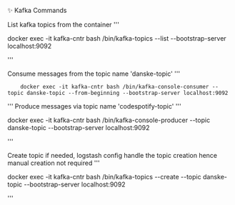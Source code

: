 ✨ Kafka Commands

List kafka topics from the container
'''

docker exec -it kafka-cntr bash /bin/kafka-topics --list --bootstrap-server localhost:9092

'''

Consume messages from the topic name 'danske-topic'
'''

        docker exec -it kafka-cntr bash /bin/kafka-console-consumer --topic danske-topic --from-beginning --bootstrap-server localhost:9092

'''
Produce messages via topic name 'codespotify-topic'
'''

docker exec -it kafka-cntr bash /bin/kafka-console-producer --topic danske-topic --bootstrap-server localhost:9092

'''

Create topic if needed, logstash config handle the topic creation hence manual creation not required
'''

docker exec -it kafka-cntr bash /bin/kafka-topics --create --topic danske-topic --bootstrap-server localhost:9092

'''